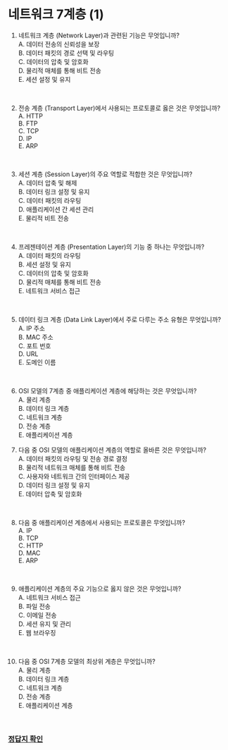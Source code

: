 # 네트워크 7계층 (1)

1.	네트워크 계층 (Network Layer)과 관련된 기능은 무엇입니까? <br/>
A. 데이터 전송의 신뢰성을 보장 <br/>
B. 데이터 패킷의 경로 선택 및 라우팅 <br/>
C. 데이터의 압축 및 암호화 <br/>
D. 물리적 매체를 통해 비트 전송 <br/>
E. 세션 설정 및 유지 <br/>
<br/>

2.	전송 계층 (Transport Layer)에서 사용되는 프로토콜로 옳은 것은 무엇입니까?<br/>
A. HTTP<br/>
B. FTP<br/>
C. TCP<br/>
D. IP<br/>
E. ARP<br/>
<br/>

3.	세션 계층 (Session Layer)의 주요 역할로 적합한 것은 무엇입니까?<br/>
A. 데이터 압축 및 해제<br/>
B. 데이터 링크 설정 및 유지<br/>
C. 데이터 패킷의 라우팅<br/>
D. 애플리케이션 간 세션 관리<br/>
E. 물리적 비트 전송<br/>
<br/>

4.	프레젠테이션 계층 (Presentation Layer)의 기능 중 하나는 무엇입니까?<br/>
A. 데이터 패킷의 라우팅<br/>
B. 세션 설정 및 유지<br/>
C. 데이터의 압축 및 암호화<br/>
D. 물리적 매체를 통해 비트 전송<br/>
E. 네트워크 서비스 접근<br/>
<br/>

5.	데이터 링크 계층 (Data Link Layer)에서 주로 다루는 주소 유형은 무엇입니까?<br/>
A. IP 주소<br/>
B. MAC 주소<br/>
C. 포트 번호<br/>
D. URL<br/>
E. 도메인 이름<br/>
<br/>

6.	OSI 모델의 7계층 중 애플리케이션 계층에 해당하는 것은 무엇입니까?<br/>
A. 물리 계층<br/>
B. 데이터 링크 계층<br/>
C. 네트워크 계층<br/>
D. 전송 계층<br/>
E. 애플리케이션 계층<br/>

7.	다음 중 OSI 모델의 애플리케이션 계층의 역할로 올바른 것은 무엇입니까?<br/>
A. 데이터 패킷의 라우팅 및 전송 경로 결정<br/>
B. 물리적 네트워크 매체를 통해 비트 전송<br/>
C. 사용자와 네트워크 간의 인터페이스 제공<br/>
D. 데이터 링크 설정 및 유지<br/>
E. 데이터 압축 및 암호화<br/>
<br/>

8.	다음 중 애플리케이션 계층에서 사용되는 프로토콜은 무엇입니까?<br/>
A. IP<br/>
B. TCP<br/>
C. HTTP<br/>
D. MAC<br/>
E. ARP<br/>
<br/>

9.	애플리케이션 계층의 주요 기능으로 옳지 않은 것은 무엇입니까?<br/>
A. 네트워크 서비스 접근<br/>
B. 파일 전송<br/>
C. 이메일 전송<br/>
D. 세션 유지 및 관리<br/>
E. 웹 브라우징<br/>
<br/>

10.	다음 중 OSI 7계층 모델의 최상위 계층은 무엇입니까?<br/>
A. 물리 계층<br/>
B. 데이터 링크 계층<br/>
C. 네트워크 계층<br/>
D. 전송 계층<br/>
E. 애플리케이션 계층<br/>
<br/>

### [정답지 확인](https://github.com/0isohee/CS/blob/main/Problems/Ans/Network_1_ans.md)
